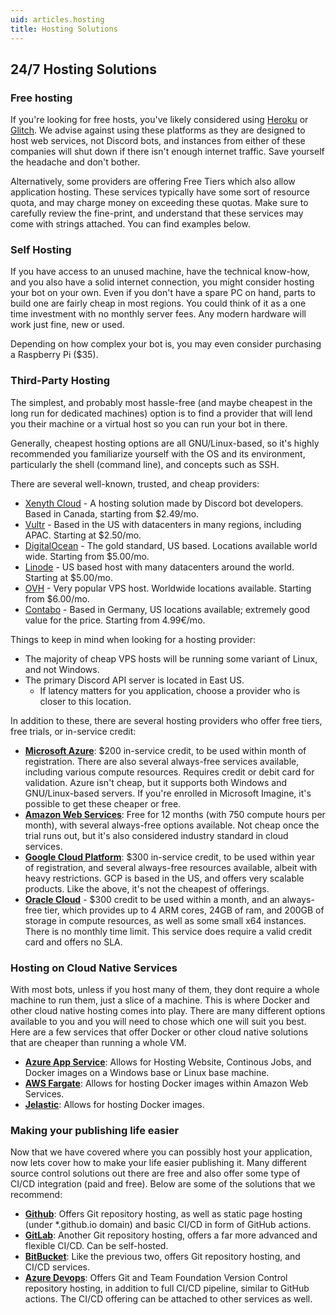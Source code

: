 ```yaml
---
uid: articles.hosting
title: Hosting Solutions
---
```


## 24/7 Hosting Solutions

### Free hosting
If you're looking for free hosts, you've likely considered using [Heroku][0] or [Glitch][1]. We advise against using
these platforms as they are designed to host web services, not Discord bots, and instances from either of these
companies will shut down if there isn't enough internet traffic. Save yourself the headache and don't bother.

Alternatively, some providers are offering Free Tiers which also allow application hosting. These services typically
have some sort of resource quota, and may charge money on exceeding these quotas. Make sure to carefully review the
fine-print, and understand that these services may come with strings attached. You can find examples below.

### Self Hosting
If you have access to an unused machine, have the technical know-how, and you also have a solid internet connection, you
might consider hosting your bot on your own. Even if you don't have a spare PC on hand, parts to build one are fairly
cheap in most regions. You could think of it as a one time investment with no monthly server fees. Any modern hardware
will work just fine, new or used. 

Depending on how complex your bot is, you may even consider purchasing a Raspberry Pi ($35).

### Third-Party Hosting
The simplest, and probably most hassle-free (and maybe cheapest in the long run for dedicated machines) option is to
find a provider that will lend you their machine or a virtual host so you can run your bot in there.

Generally, cheapest hosting options are all GNU/Linux-based, so it's highly recommended you familiarize yourself with
the OS and its environment, particularly the shell (command line), and concepts such as SSH.

There are several well-known, trusted, and cheap providers:

* [Xenyth Cloud][2] - A hosting solution made by Discord bot developers. Based in Canada, starting from $2.49/mo.
* [Vultr][3] - Based in the US with datacenters in many regions, including APAC. Starting at $2.50/mo.
* [DigitalOcean][4] - The gold standard, US based. Locations available world wide. Starting from $5.00/mo.
* [Linode][5] - US based host with many datacenters around the world. Starting at $5.00/mo.
* [OVH][6] - Very popular VPS host. Worldwide locations available. Starting from $6.00/mo.
* [Contabo][7] - Based in Germany, US locations available; extremely good value for the price. Starting from 4.99€/mo.

Things to keep in mind when looking for a hosting provider:
* The majority of cheap VPS hosts will be running some variant of Linux, and not Windows.
* The primary Discord API server is located in East US.
  * If latency matters for you application, choose a provider who is closer to this location.

In addition to these, there are several hosting providers who offer free tiers, free trials, or in-service credit:

* [**Microsoft Azure**][8]: $200 in-service credit, to be used within month of registration. There are also several
  always-free services available, including various compute resources. Requires credit or debit card for validation.
  Azure isn't cheap, but it supports both Windows and GNU/Linux-based servers. If you're enrolled in Microsoft Imagine,
  it's possible to get these cheaper or free.
* [**Amazon Web Services**][9]: Free for 12 months (with 750 compute hours per month), with several always-free options
  available. Not cheap once the trial runs out, but it's also considered industry standard in cloud services.
* [**Google Cloud Platform**][10]: $300 in-service credit, to be used within year of registration, and several
  always-free resources available, albeit with heavy restrictions. GCP is based in the US, and offers very scalable
  products. Like the above, it's not the cheapest of offerings.
* [**Oracle Cloud**][11] - $300 credit to be used within a month, and an always-free tier, which provides up to 4 ARM 
  cores, 24GB of ram, and 200GB of storage in compute resources, as well as some small x64 instances. There is no
  monthly time limit. This service does require a valid credit card and offers no SLA.


### Hosting on Cloud Native Services
With most bots, unless if you host many of them, they dont require a whole machine to run them, just a slice of a
machine. This is where Docker and other cloud native hosting comes into play. There are many different options available
to you and you will need to chose which one will suit you best. Here are a few services that offer Docker or other cloud
native solutions that are cheaper than running a whole VM.

* [**Azure App Service**][12]: Allows for Hosting Website, Continous Jobs, and Docker images on a Windows base or Linux
  base machine.
* [**AWS Fargate**][13]: Allows for hosting Docker images within Amazon Web Services.
* [**Jelastic**][14]: Allows for hosting Docker images.

### Making your publishing life easier
Now that we have covered where you can possibly host your application, now lets cover how to make your life easier
publishing it. Many different source control solutions out there are free and also offer some type of CI/CD integration
(paid and free). Below are some of the solutions that we recommend:

* [**Github**][15]: Offers Git repository hosting, as well as static page hosting (under \*.github.io domain) and basic
  CI/CD in form of GitHub actions.
* [**GitLab**][16]: Another Git repository hosting, offers a far more advanced and flexible CI/CD. Can be self-hosted.
* [**BitBucket**][17]: Like the previous two, offers Git repository hosting, and CI/CD services.
* [**Azure Devops**][18]: Offers Git and Team Foundation Version Control repository hosting, in addition to full CI/CD
  pipeline, similar to GitHub actions. The CI/CD offering can be attached to other services as well.

<!-- LINKS -->
[0]:  https://www.heroku.com/
[1]:  https://glitch.com/
[2]:  https://xenyth.net/
[3]:  https://www.vultr.com/products/cloud-compute/
[4]:  https://www.digitalocean.com/products/droplets/
[5]:  https://www.linode.com/products/shared/
[6]:  https://www.ovhcloud.com/en/vps/
[7]:  https://contabo.com/?show=vps
[8]:  https://azure.microsoft.com/en-us/free/
[9]:  https://aws.amazon.com/free/
[10]: https://cloud.google.com/free/
[11]: https://www.oracle.com/cloud/free/
[12]: https://azure.microsoft.com/en-us/services/app-service/
[13]: https://aws.amazon.com/fargate/
[14]: https://jelastic.com/docker/
[15]: https://github.com/
[16]: https://gitlab.com/
[17]: https://bitbucket.org/
[18]: https://azure.microsoft.com/en-us/services/devops/?nav=min
